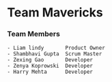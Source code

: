 # Team Mavericks
### Team Members
    - Liam lindy       Product Owner
    - Shambhavi Gupta  Scrum Master
    - Zexing Gao       Developer  
    - Zenya Koprowski  Developer
    - Harry Mehta      Developer
